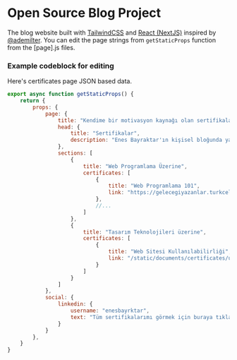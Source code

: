 # Open Source Blog Project

The blog website built with [TailwindCSS](https://tailwindcss.com/) and [React (NextJS)](https://nextjs.org/) inspired by [@ademilter](https://github.com/ademilter). You can edit the page strings from `getStaticProps` function from the [page].js files.

### Example codeblock for editing
Here's certificates page JSON based data.
```js
export async function getStaticProps() {
    return {
        props: {
            page: {
                title: "Kendime bir motivasyon kaynağı olan sertifikalarımı bu sayfadan görüntüleyebilirsiniz.",
                head: {
                    title: "Sertifikalar",
                    description: "Enes Bayraktar'ın kişisel bloğunda yayınlamış olduğu tüm sertifikalar bu sayfada gösterilir."
                },
                sections: [
                    {
                        title: "Web Programlama Üzerine",
                        certificates: [
                            {
                                title: "Web Programlama 101",
                                link: "https://gelecegiyazanlar.turkcell.com.tr/kisi/belge/enesbayraktar/Web%20Programlama/101"
                            },
                            //...
                        ]
                    },
                    {
                        title: "Tasarım Teknolojileri üzerine",
                        certificates: [
                            {
                                title: "Web Sitesi Kullanılabilirliği",
                                link: "/static/documents/certificates/ux101.pdf"
                            }
                        ]
                    }
                ]
            },
            social: {
                linkedin: {
                    username: "enesbayrktar",
                    text: "Tüm sertifikalarımı görmek için buraya tıklayarak LinkedIn sayfamı ziyaret edebilirsiniz ⟶"
                }
            }
        },
    }
}
```